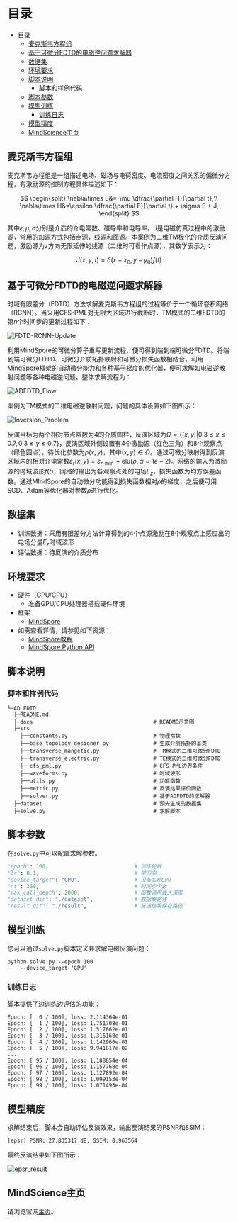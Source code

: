 # 目录

- [目录](#目录)
    - [麦克斯韦方程组](#麦克斯韦方程组)
    - [基于可微分FDTD的电磁逆问题求解器](#基于可微分fdtd的电磁逆问题求解器)
    - [数据集](#数据集)
    - [环境要求](#环境要求)
    - [脚本说明](#脚本说明)
        - [脚本和样例代码](#脚本和样例代码)
    - [脚本参数](#脚本参数)
    - [模型训练](#模型训练)
        - [训练日志](#训练日志)
    - [模型精度](#模型精度)
    - [MindScience主页](#mindscience主页)

## 麦克斯韦方程组

麦克斯韦方程组是一组描述电场、磁场与电荷密度、电流密度之间关系的偏微分方程，有激励源的控制方程具体描述如下：

$$
\begin{split}
\nabla\times E&=-\mu \dfrac{\partial H}{\partial t},\\
\nabla\times H&=\epsilon \dfrac{\partial E}{\partial t} + \sigma E + J,
\end{split}
$$

其中$\epsilon,\mu, \sigma$分别是介质的介电常数、磁导率和电导率。$J$是电磁仿真过程中的激励源，常用的加源方式包括点源，线源和面源。本案例为二维TM极化的介质反演问题，激励源为$z$方向无限延伸的线源（二维时可看作点源），其数学表示为：

$$
J(x, y, t)=\delta(x - x_0, y-y_0)f(t)
$$

## 基于可微分FDTD的电磁逆问题求解器

时域有限差分（FDTD）方法求解麦克斯韦方程组的过程等价于一个循环卷积网络（RCNN）。当采用CFS-PML对无限大区域进行截断时，TM模式的二维FDTD的第$n$个时间步的更新过程如下：

![FDTD-RCNN-Update](docs/FDTD_RCNN_Update_TM_Mode.png)

利用MindSpore的可微分算子重写更新流程，便可得到端到端可微分FDTD。将端到端可微分FDTD、可微分介质拓扑映射和可微分损失函数相结合，利用MindSpore框架的自动微分能力和各种基于梯度的优化器，便可求解如电磁逆散射问题等各种电磁逆问题。整体求解流程为：

![ADFDTD_Flow](docs/AD_FDTD_Flow.png)

案例为TM模式的二维电磁逆散射问题，问题的具体设置如下图所示：

![Inversion_Problem](docs/inversion_problem_setup.png)

反演目标为两个相对节点常数为$4$的介质圆柱，反演区域为$\Omega=\{(x,y)|0.3\leq x\leq 0.7, 0.3\leq y\leq 0.7\}$，反演区域外侧设置有$4$个激励源（红色三角）和$8$个观察点（绿色圆点）。待优化参数为$\rho(x,y)$，其中$(x,y)\in\Omega$。通过可微分映射得到反演区域内的相对介电常数$\varepsilon_r(x,y)=\varepsilon_{r,\min} + \text{elu}(\rho, \alpha=1e-2)$。网络的输入为激励源的时域波形$f(t)$，网络的输出为各观察点处的电场$E_z$，损失函数为均方误差函数。通过MIndSpore的自动微分功能得到损失函数相对$\rho$的梯度，之后便可用SGD、Adam等优化器对参数$\rho$进行优化。

## 数据集

- 训练数据：采用有限差分方法计算得到的4个点源激励在8个观察点上感应出的电场分量$E_z$时域波形
- 评估数据：待反演的介质分布

## 环境要求

- 硬件（GPU/CPU）
    - 准备GPU/CPU处理器搭载硬件环境
- 框架
    - [MindSpore](https://www.mindspore.cn/install)　　
- 如需查看详情，请参见如下资源：
    - [MindSpore教程](https://www.mindspore.cn/tutorials/zh-CN/master/index.html)
    - [MindSpore Python API](https://www.mindspore.cn/docs/api/zh-CN/master/index.html)

## 脚本说明

### 脚本和样例代码

```path
└─AD_FDTD
  ├─README.md
  ├─docs                                      # README示意图
  ├─src
    ├──constants.py                           # 物理常数
    ├──base_topology_designer.py              # 生成介质拓扑的基类
    ├──transverse_mangetic.py                 # TM模式的二维可微分FDTD
    ├──transverse_electric.py                 # TE模式的二维可微分FDTD
    ├──cfs_pml.py                             # CFS-PML边界条件
    ├──waveforms.py                           # 时域波形
    ├──utils.py                               # 功能函数
    ├──metric.py                              # 反演结果评价函数
    ├──solver.py                              # 基于ADFDTD的求解器
  ├─dataset                                   # 预先生成的数据集
  ├─solve.py                                  # 求解脚本
```

## 脚本参数

在`solve.py`中可以配置求解参数。

```python
"epoch": 100,                           # 训练轮数
"lr": 0.1,                              # 学习率
"device_target": "GPU",                 # 设备名称GPU
"nt": 350,                              # 时间步个数
"max_call_depth": 2000,                 # 函数调用最大深度
"dataset_dir": "./dataset",             # 数据集路径
"result_dir": "./result",               # 反演结果保存路径
```

## 模型训练

您可以通过`solve.py`脚本定义并求解电磁反演问题：

```shell
python solve.py --epoch 100
    --device_target 'GPU'
```

### 训练日志

脚本提供了边训练边评估的功能：

```log
Epoch: [  0 / 100], loss: 2.114364e-01
Epoch: [  1 / 100], loss: 1.751708e-01
Epoch: [  2 / 100], loss: 1.517662e-01
Epoch: [  3 / 100], loss: 1.315168e-01
Epoch: [  4 / 100], loss: 1.142960e-01
Epoch: [  5 / 100], loss: 9.941817e-02
...
Epoch: [ 95 / 100], loss: 1.188854e-04
Epoch: [ 96 / 100], loss: 1.157768e-04
Epoch: [ 97 / 100], loss: 1.127892e-04
Epoch: [ 98 / 100], loss: 1.099153e-04
Epoch: [ 99 / 100], loss: 1.071493e-04
```

## 模型精度

求解结束后，脚本会自动评估反演效果，输出反演结果的PSNR和SSIM：

```log
[epsr] PSNR: 27.835317 dB, SSIM: 0.963564
```

最终反演结果如下图所示：

![epsr_result](./docs/epsr_reconstructed.png)

## MindScience主页

请浏览官网[主页](https://gitee.com/mindspore/mindscience)。
